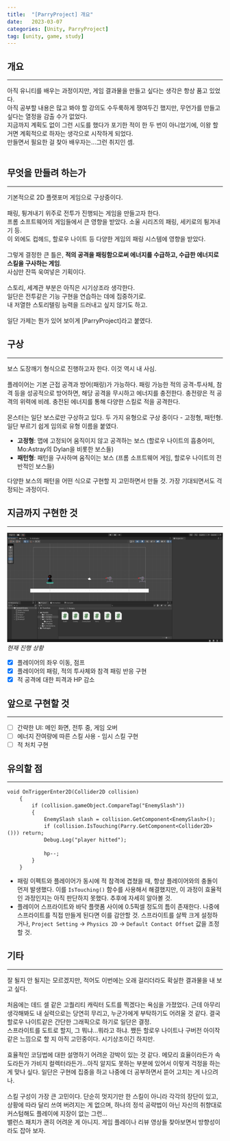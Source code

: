 ```yaml
---
title:  "[ParryProject] 개요"
date:   2023-03-07
categories: [Unity, ParryProject]
tag: [unity, game, study]
---
```


## **개요**
---
아직 유니티를 배우는 과정이지만, 게임 결과물을 만들고 싶다는 생각은 항상 품고 있었다.<br/>
아직 공부할 내용은 많고 봐야 할 강의도 수두룩하게 쟁여두긴 했지만, 무언가를 만들고 싶다는 열정을 감출 수가 없었다.<br/>
지금까지 계획도 없이 그런 시도를 했다가 포기한 적이 한 두 번이 아니었기에, 이왕 할 거면 계획적으로 하자는 생각으로 시작하게 되었다.<br/>
만들면서 필요한 걸 찾아 배우자는...그런 취지인 셈.<br/><br/>

## **무엇을 만들려 하는가**
---
기본적으로 2D 플랫포머 게임으로 구상중이다.<br/><br/>
패링, 튕겨내기 위주로 전투가 진행되는 게임을 만들고자 한다.<br/>
프롬 소프트웨어의 게임들에서 큰 영향을 받았다. 소울 시리즈의 패링, 세키로의 튕겨내기 등.<br/>
이 외에도 컵헤드, 할로우 나이트 등 다양한 게임의 패링 시스템에 영향을 받았다.<br/><br/>
그렇게 결정한 큰 틀은, **적의 공격을 패링함으로써 에너지를 수급하고, 수급한 에너지로 스킬을 구사하는 게임**.<br/>
사심만 잔뜩 욱여넣은 기획이다.<br/><br/>
스토리, 세계관 부분은 아직은 시기상조라 생각한다.<br/>
일단은 전투같은 기능 구현을 연습하는 데에 집중하기로.<br/>
내 저열한 스토리텔링 능력을 드러내고 싶지 않기도 하고.<br/><br/>
일단 가제는 뭔가 있어 보이게 [ParryProject]라고 붙였다.

## **구상**
---
보스 도장깨기 형식으로 진행하고자 한다. 이것 역시 내 사심.<br/><br/>
플레이어는 기본 근접 공격과 방어(패링)가 가능하다. 패링 가능한 적의 공격-투사체, 참격 등을 성공적으로 방어하면, 해당 공격을 무시하고 에너지를 충전한다.
충전량은 적 공격의 위력에 비례. 충전된 에너지를 통해 다양한 스킬로 적을 공격한다.<br/><br/>
몬스터는 일단 보스로만 구상하고 있다. 두 가지 유형으로 구상 중이다 - 고정형, 패턴형. 일단 부르기 쉽게 임의로 유형 이름을 붙였다.<br/>
- **고정형**: 맵에 고정되어 움직이지 않고 공격하는 보스 (할로우 나이트의 흡충어미, Mo:Astray의 Dylan을 비롯한 보스들)
- **패턴형**: 패턴을 구사하며 움직이는 보스 (프롬 소프트웨어 게임, 할로우 나이트의 전반적인 보스들)

다양한 보스의 패턴을 어떤 식으로 구현할 지 고민하면서 만들 것. 가장 기대되면서도 걱정되는 과정이다.

## **지금까지 구현한 것**
---
![제작중인화면](/assets/img/20230307/K-20230225-190310.png)
_현재 진행 상황_
- [x] 플레이어의 좌우 이동, 점프
- [x] 플레이어의 패링, 적의 투사체와 참격 패링 반응 구현
- [x] 적 공격에 대한 피격과 HP 감소

## **앞으로 구현할 것**
---
- [ ] 간략한 UI: 메인 화면, 전투 중, 게임 오버
- [ ] 에너지 잔여량에 따른 스킬 사용 - 임시 스킬 구현
- [ ] 적 처치 구현

## **유의할 점**
---
```
void OnTriggerEnter2D(Collider2D collision)
    {
        if (collision.gameObject.CompareTag("EnemySlash"))
        {
            EnemySlash slash = collision.GetComponent<EnemySlash>();
            if (collision.IsTouching(Parry.GetComponent<Collider2D>())) return;
            Debug.Log("player hitted");

            hp--;
        }
    }
```
- 패링 이펙트와 플레이어가 동시에 적 참격에 겹쳤을 때, 항상 플레이어와의 충돌이 먼저 발생했다. 이를 `IsTouching()` 함수를 사용해서 해결했지만, 이 과정이 효율적인 과정인지는 아직 판단하지 못했다. 추후에 자세히 알아볼 것.
- 플레이어 스프라이트와 바닥 플랫폼 사이에 0.5픽셀 정도의 틈이 존재한다. 나중에 스프라이트를 직접 만들게 된다면 이를 감안할 것. 스프라이트를 살짝 크게 설정하거나, `Project Setting` → `Physics 2D` → `Default Contact Offset` 값을 조정할 것.

## **기타**
---
잘 될지 안 될지는 모르겠지만, 적어도 이번에는 오래 걸리더라도 확실한 결과물을 내 보고 싶다.<br/><br/>
처음에는 데드 셀 같은 고퀄리티 캐릭터 도트를 찍겠다는 욕심을 가졌었다. 근데 아무리 생각해봐도 내 실력으로는 당연히 무리고, 누군가에게 부탁하기도 어려울 것 같다. 결국 할로우 나이트같은 간단한 그래픽으로 하기로 일단은 결정.<br/>
스프라이트를 도트로 할지, 그 뭐냐...뭐라고 하냐. 쨌든 할로우 나이트나 구버전 아이작같은 느낌으로 할 지 아직 고민중이다. 시기상조이긴 하지만.<br/><br/>
효율적인 코딩법에 대한 설명하기 어려운 강박이 있는 것 같다. 메모리 효율이라든가 속도라든가 가비지 컬렉터라든가...아직 알지도 못하는 부분에 있어서 이렇게 걱정을 하는 게 맞나 싶다. 일단은 구현에 집중을 하고 나중에 더 공부하면서 뜯어 고치는 게 나으려나.<br/><br/>
스킬 구성이 가장 큰 고민이다. 단순히 멋지기만 한 스킬이 아니라 각각의 장단이 있고, 상황에 따라 달리 쓰여 버려지는 게 없으며, 하나의 정석 공략법이 아닌 자신의 취향대로 커스텀해도 플레이에 지장이 없는 그런...<br/>
밸런스 패치가 괜히 어려운 게 아니지. 게임 플레이나 리뷰 영상들 찾아보면서 방향성이라도 잡아 보자.
